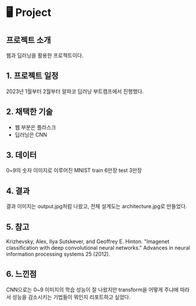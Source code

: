 # 🖥️ Project

## 프로젝트 소개
웹과 딥러닝을 활용한 프로젝트이다.

## 1. 프로젝트 일정
2023년 1월부터 2월부터 알파코 딥러닝 부트캠프에서 진행했다. 

## 2. 채택한 기술
- 웹 부분은 플라스크
- 딥러닝은 CNN

## 3. 데이터
0~9의 숫자 이미지로 이루어진 MNIST train 6만장 test 3만장


## 4. 결과
결과 이미지는 output.jpg처럼 나왔고, 전체 설계도는 architecture.jpg로 만들었다. 

## 5. 참고
Krizhevsky, Alex, Ilya Sutskever, and Geoffrey E. Hinton. "Imagenet classification with deep convolutional neural networks." Advances in neural information processing systems 25 (2012). 

## 6. 느낀점
CNN으로는 0~9 이미지의 학습 성능이 잘 나왔지만 transform을 어떻게 주냐에 따라서 성능을 감소시키는 기법들이 뭐인지 리포트하고 싶었다.
 
